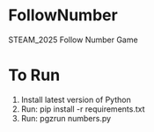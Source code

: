 # FollowNumber
STEAM_2025 Follow Number Game

# To Run
1. Install latest version of Python
2. Run: pip install -r requirements.txt
3. Run: pgzrun numbers.py